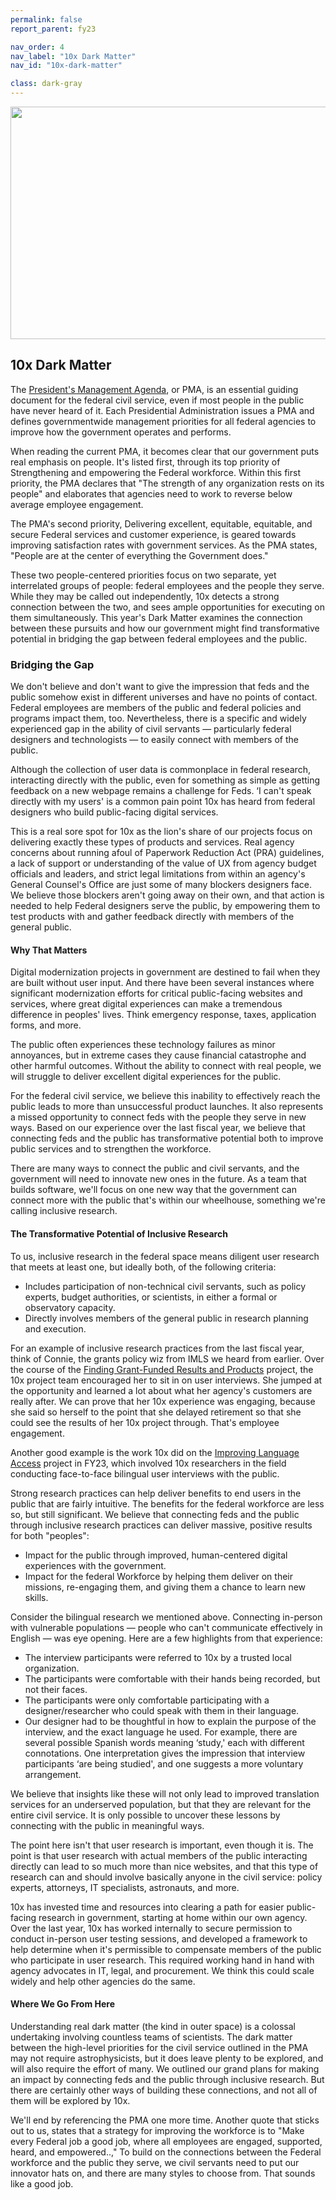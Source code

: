 ```yaml
---
permalink: false
report_parent: fy23

nav_order: 4
nav_label: "10x Dark Matter"
nav_id: "10x-dark-matter"

class: dark-gray
---
```

<div class="section-divider">
    <img alt="" src="{{ '/assets/images/impact-reports/dark-matter-planet.svg' | url }}" width="767" height="372">
</div>

## 10x Dark Matter

The <a class="usa-link usa-link--external" rel="noreferrer" target="_blank" href="https://www.performance.gov/pma/">President's Management Agenda</a>, or PMA, is an essential guiding document for the federal civil service, even if most people in the public have never heard of it. Each Presidential Administration issues a PMA and defines governmentwide management priorities for all federal agencies to improve how the government operates and performs.

When reading the current PMA, it becomes clear that our government puts real emphasis on people. It's listed first, through its top priority of Strengthening and empowering the Federal workforce. Within this first priority, the PMA declares that "The strength of any organization rests on its people" and elaborates that agencies need to work to reverse below average employee engagement.

The PMA's second priority, Delivering excellent, equitable, equitable, and secure Federal services and customer experience, is geared towards improving satisfaction rates with government services. As the PMA states, "People are at the center of everything the Government does."

These two people-centered priorities focus on two separate, yet interrelated groups of people: federal employees and the people they serve. While they may be called out independently, 10x detects a strong connection between the two, and sees ample opportunities for executing on them simultaneously. This year's Dark Matter examines the connection between these pursuits and how our government might find transformative potential in bridging the gap between federal employees and the public.

### Bridging the Gap

We don't believe and don't want to give the impression that feds and the public somehow exist in different universes and have no points of contact. Federal employees are members of the public and federal policies and programs impact them, too. Nevertheless, there is a specific and widely experienced gap in the ability of civil servants — particularly federal designers and technologists — to easily connect with members of the public.

Although the collection of user data is commonplace in federal research, interacting directly with the public, even for something as simple as getting feedback on a new webpage remains a challenge for Feds. ‘I can't speak directly with my users' is a common pain point 10x has heard from federal designers who build public-facing digital services.

This is a real sore spot for 10x as the lion's share of our projects focus on delivering exactly these types of products and services. Real agency concerns about running afoul of Paperwork Reduction Act (PRA) guidelines, a lack of support or understanding of the value of UX from agency budget officials and leaders, and strict legal limitations from within an agency's General Counsel's Office are just some of many blockers designers face. We believe those blockers aren't going away on their own, and that action is needed to help Federal designers serve the public, by empowering them to test products with and gather feedback directly with members of the general public.

#### Why That Matters

Digital modernization projects in government are destined to fail when they are built without user input. And there have been several instances where significant modernization efforts for critical public-facing websites and services, where great digital experiences can make a tremendous difference in peoples' lives. Think emergency response, taxes, application forms, and more.

The public often experiences these technology failures as minor annoyances, but in extreme cases they cause financial catastrophe and other harmful outcomes. Without the ability to connect with real people, we will struggle to deliver excellent digital experiences for the public.

For the federal civil service, we believe this inability to effectively reach the public leads to more than unsuccessful product launches. It also represents a missed opportunity to connect feds with the people they serve in new ways. Based on our experience over the last fiscal year, we believe that connecting feds and the public has transformative potential both to improve public services and to strengthen the workforce.

There are many ways to connect the public and civil servants, and the government will need to innovate new ones in the future. As a team that builds software, we'll focus on one new way that the government can connect more with the public that's within our wheelhouse, something we're calling inclusive research.

#### The Transformative Potential of Inclusive Research

To us, inclusive research in the federal space means diligent user research that meets at least one, but ideally both, of the following criteria:

- Includes <span class="text-bold">participation of non-technical civil servants</span>, such as policy experts, budget authorities, or scientists, in either a formal or observatory capacity. 
- Directly <span class="text-bold">involves members of the general public</span> in research planning and execution.

For an example of inclusive research practices from the last fiscal year, think of Connie, the grants policy wiz from IMLS we heard from earlier. Over the course of  the <a class="usa-link usa-link--external" rel="noreferrer" target="_blank" href="https://trello.com/c/qRIRMv6b">Finding Grant-Funded Results and Products</a> project, the 10x project team encouraged her to sit in on user interviews. She jumped at the opportunity and learned a lot about what her agency's customers are really after. We can prove that her 10x experience was engaging, because she said so herself to the point that she delayed retirement so that she could see the results of her 10x project through. That's employee engagement.

Another good example is the work 10x did on the <a class="usa-link usa-link--external" rel="noreferrer" target="_blank" href="https://trello.com/c/8ySmUOq1">Improving Language Access</a> project in FY23, which involved 10x researchers in the field conducting face-to-face bilingual user interviews with the public.

Strong research practices can help deliver benefits to end users in the public that are fairly intuitive. The benefits for the federal workforce are less so, but still significant. We believe that connecting feds and the public through inclusive research practices can deliver massive, positive results for both "peoples":

- <span class="text-bold">Impact for the public</span> through improved, human-centered digital experiences with the government.
- <span class="text-bold">Impact for the federal Workforce</span> by helping them deliver on their missions, re-engaging them, and giving them a chance to learn new skills.

Consider the bilingual research we mentioned above. Connecting in-person with vulnerable populations — people who can't communicate effectively in English — was eye opening. Here are a few highlights from that experience:

- The interview participants were referred to 10x by a trusted local organization.
- The participants were comfortable with their hands being recorded, but not their faces.
- The participants were only comfortable participating with a designer/researcher who could speak with them in their language.
- Our designer had to be thoughtful in how to explain the purpose of the interview, and the exact language he used. For example, there are several possible Spanish words meaning ‘study,' each with different connotations. One interpretation gives the impression that interview participants ‘are being studied', and one suggests a more voluntary arrangement.

We believe that insights like these will not only lead to improved translation services for an underserved population, but that they are relevant for the entire civil service. It is only possible to uncover these lessons by connecting with the public in meaningful ways.

The point here isn't that user research is important, even though it is. The point is that user research with actual members of the public interacting directly can lead to so much more than nice websites, and that this type of research can and should involve basically anyone in the civil service: policy experts, attorneys, IT specialists, astronauts, and more.

10x has invested time and resources into clearing a path for easier public-facing research in government, starting at home within our own agency. Over the last year, 10x has worked internally to secure permission to conduct in-person user testing sessions, and developed a framework to help determine when it's permissible to compensate members of the public who participate in user research. This required working hand in hand with agency advocates in IT, legal, and procurement. We think this could scale widely and help other agencies do the same.

#### Where We Go From Here

Understanding real dark matter (the kind in outer space) is a colossal undertaking involving countless teams of scientists. The dark matter between the high-level priorities for the civil service outlined in the PMA may not require astrophysicists, but it does leave plenty to be explored, and will also require the effort of many. We outlined our grand plans for making an impact by connecting feds and the public through inclusive research. But there are certainly other ways of building these connections, and not all of them will be explored by 10x.

We'll end by referencing the PMA one more time. Another quote that sticks out to us, states that a strategy for improving the workforce is to "Make every Federal job a good job, where all employees are engaged, supported, heard, and empowered..," To build on the connections between the Federal workforce and the public they serve, we civil servants need to put our innovator hats on, and there are many styles to choose from. That sounds like a good job.  